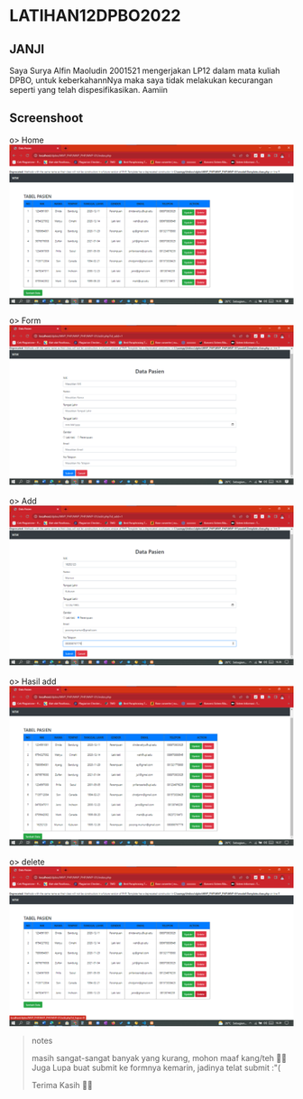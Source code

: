 # LATIHAN12DPBO2022

## JANJI
Saya Surya Alfin Maoludin 2001521 mengerjakan LP12 dalam mata kuliah DPBO, untuk keberkahannNya maka saya tidak melakukan kecurangan seperti yang telah dispesifikasikan. Aamiin

## Screenshoot
o> Home <br>
<img src="https://github.com/Alfinnnnn/LATIHAN12DPBO2022/blob/main/SS/1.png"> <br>
<br> o> Form <br>
<img src="https://github.com/Alfinnnnn/LATIHAN12DPBO2022/blob/main/SS/2%20-%20form.png"> <br>
<br> o> Add <br>
<img src="https://github.com/Alfinnnnn/LATIHAN12DPBO2022/blob/main/SS/3%20-%20add.png"> <br>
<br> o> Hasil add <br>
<img src="https://github.com/Alfinnnnn/LATIHAN12DPBO2022/blob/main/SS/4%20-%20tertambah.png"> <br>
<br> o> delete <br>
<img src="https://github.com/Alfinnnnn/LATIHAN12DPBO2022/blob/main/SS/5%20-%20delete.png"> <br>

> notes
> 
> masih sangat-sangat banyak yang kurang, mohon maaf kang/teh 🙏🏻
> Juga Lupa buat submit ke formnya kemarin, jadinya telat submit :"(
> 
> Terima Kasih 🙏🏻
